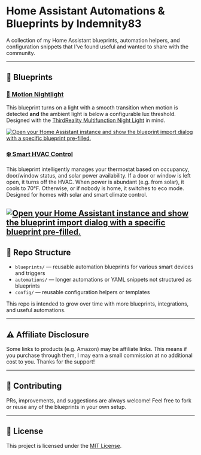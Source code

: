 # Home Assistant Automations & Blueprints by Indemnity83

A collection of my Home Assistant blueprints, automation helpers, and configuration snippets that I've found useful and wanted to share with the community.

---

## 🧠 Blueprints

### [🔦 Motion Nightlight](https://github.com/Indemnity83/home-assistant/blob/main/blueprints/motion_nightlight.yaml)

This blueprint turns on a light with a smooth transition when motion is detected **and** the ambient light is below a configurable lux threshold. Designed with the [ThirdReality Multifunction Night Light](https://amzn.to/42qSZyK) in mind.

[![Open your Home Assistant instance and show the blueprint import dialog with a specific blueprint pre-filled.](https://my.home-assistant.io/badges/blueprint_import.svg)](https://my.home-assistant.io/redirect/blueprint_import/?blueprint_url=https%3A%2F%2Fraw.githubusercontent.com%2FIndemnity83%2Fhome-assistant%2Frefs%2Fheads%2Fmain%2Fblueprints%2Fmotion_nightlight.yaml)

### [❄️ Smart HVAC Control](https://github.com/Indemnity83/home-assistant/blob/main/blueprints/smart_hvac_control.yaml)

This blueprint intelligently manages your thermostat based on occupancy, door/window status, and solar power availability. If a door or window is left open, it turns off the HVAC. When power is abundant (e.g. from solar), it cools to 70°F. Otherwise, or if nobody is home, it switches to eco mode. Designed for homes with solar and smart climate control.

[![Open your Home Assistant instance and show the blueprint import dialog with a specific blueprint pre-filled.](https://my.home-assistant.io/badges/blueprint_import.svg)](https://my.home-assistant.io/redirect/blueprint_import/?blueprint_url=https%3A%2F%2Fraw.githubusercontent.com%2FIndemnity83%2Fhome-assistant%2Frefs%2Fheads%2Fmain%2Fblueprints%2Fsmart_hvac_control.yaml)
---

## 📁 Repo Structure

- `blueprints/` — reusable automation blueprints for various smart devices and triggers  
- `automations/` — longer automations or YAML snippets not structured as blueprints  
- `config/` — reusable configuration helpers or templates  

This repo is intended to grow over time with more blueprints, integrations, and useful automations.

---

## ⚠️ Affiliate Disclosure

Some links to products (e.g. Amazon) may be affiliate links. This means if you purchase through them, I may earn a small commission at no additional cost to you. Thanks for the support!

---

## 🤝 Contributing

PRs, improvements, and suggestions are always welcome! Feel free to fork or reuse any of the blueprints in your own setup.

---

## 📜 License

This project is licensed under the [MIT License](LICENSE).
